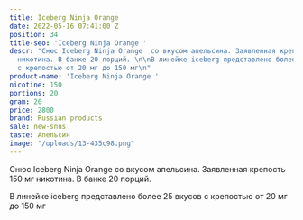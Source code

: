 ```yaml
---
title: Iceberg Ninja Orange
date: 2022-05-16 07:41:00 Z
position: 34
title-seo: 'Iceberg Ninja Orange '
descr: "Снюс Iceberg Ninja Orange  со вкусом апельсина. Заявленная крепость 150 мг
  никотина. В банке 20 порций. \n\nВ линейке iceberg представлено более 25 вкусов
  с крепостью от 20 мг до 150 мг\n"
product-name: 'Iceberg Ninja Orange '
nicotine: 150
portions: 20
gram: 20
price: 2800
brand: Russian products
sale: new-snus
taste: Апельсин
image: "/uploads/13-435c98.png"
---
```


Снюс Iceberg Ninja Orange  со вкусом апельсина. Заявленная крепость 150 мг никотина. В банке 20 порций. 

В линейке iceberg представлено более 25 вкусов с крепостью от 20 мг до 150 мг
